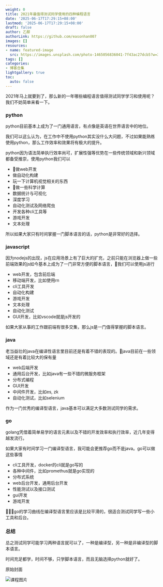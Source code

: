 ```yaml
---
weight: 0
title: 2021年最值得测试同学使用的四种编程语言
date: '2025-06-17T17:29:15+08:00'
lastmod: '2025-06-17T17:29:15+08:00'
draft: false
author: 乙醇
authorLink: https://github.com/easonhan007
images: []
resources:
- name: featured-image
  src: https://images.unsplash.com/photo-1465056836041-7f43ac27dcb5?w=300
tags: []
categories:
- 博客合集
lightgallery: true
toc:
  auto: false
---
```




2021年马上就要到了，那么新的一年哪些编程语言值得测试同学学习和使用呢？我们不妨简单来看一下。

### python

python目前基本上成为了一门通用语言，有点像是英语在世界语言中的地位。

我们可以这么认为，在工作中不使用python其实没什么大问题，不过如果能熟练使用python，那么工作效率和效果将有极大的提升。

python因为语法简单执行效率尚可，扩展性强等优势在一些传统领域和新兴领域都备受推崇，使用python我们可以

* 做web开发
* 做自动化构建
* 玩一下计算机视觉相关的东西
* 做一些科学计算
* 数据统计与可视化
* 深度学习
* 自动化测试及网络爬虫
* 开发各种cli工具等
* 游戏开发
* 文本处理

所以如果大家只有时间掌握一门脚本语言的话，python是非常好的选择。

### javascript

因为nodejs的出现，js在应用场景上有了巨大的扩充，之前只能在浏览器上做一些前端效果的js如今基本上成为了一门非常方便的脚本语言，我们可以使用js进行

* web开发，包含前后端
* 移动端开发，比如使用rn
* cli工具开发
* 自动化构建
* 游戏开发 
* 文本处理
* 自动化测试
* GUI开发，比如vscode就是js开发的

如果大家从事的工作跟前端有很多交集，那么js是一门值得掌握的脚本语言。

### java

老当益壮的java在编译性语言里目前还是有着不错的表现的。java目前在一些领域还是有着比较大的保有量

* web后端开发
* 通用后台开发，比如java有一些不错的微服务框架
* 分布式编程
* GUI开发
* 中间件开发，比如es, zk
* 自动化测试，比如selenium

作为一门优秀的编译型语言，java基本可以满足大多数测试同学的需求。


### go

golang凭借着简单易学的语言元素以及不错的开发效率和执行效率，近几年变得越发流行。

如果大家有时间学习一门编译型语言，我可能会更推荐go而不是java。go可以做这些事情

* cli工具开发，docker的cli就是go写的
* 各种中间件，比如promethus就是go实现的
* 分布式系统
* web后台开发，通用后台开发
* 性能测试以及接口测试
* gui开发
* 游戏开发

go的学习曲线在编译型语言里应该是比较平滑的，很适合测试同学写一些小工具和后台。

### 总结

总之测试同学可能学习两种语言就可以了，一种是编译型，另一种是非编译型的脚本语言。

时间充足都学，时间不够，只学脚本语言，而且无脑选择python就好了。







原始封面

![课程图片](https://images.unsplash.com/photo-1465056836041-7f43ac27dcb5?w=300)


